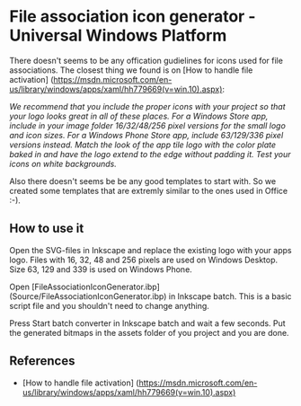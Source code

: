# File association icon generator - Universal Windows Platform
There doesn't seems to be any offication gudielines for icons used for file associations. The closest thing we found is on [How to handle file activation] (https://msdn.microsoft.com/en-us/library/windows/apps/xaml/hh779669(v=win.10).aspx):

*We recommend that you include the proper icons with your project so that your logo looks great in all of these places. For a Windows Store app, include in your image folder 16/32/48/256 pixel versions for the small logo and icon sizes. For a Windows Phone Store app, include 63/129/336 pixel versions instead. Match the look of the app tile logo with the color plate baked in and have the logo extend to the edge without padding it. Test your icons on white backgrounds.*

Also there doesn't seems be be any good templates to start with. So we created some templates that are extremly similar to the ones used in Office :-).


## How to use it

Open the SVG-files in Inkscape and replace the existing logo with your apps logo. Files with 16, 32, 48 and 256 pixels are used on Windows Desktop. Size 63, 129 and 339 is used on Windows Phone.

Open [FileAssociationIconGenerator.ibp] (Source/FileAssociationIconGenerator.ibp) in Inkscape batch. This is a basic script file and you shouldn't need to change anything.

Press Start batch converter in Inkscape batch and wait a few seconds. Put the generated bitmaps in the assets folder of you project and you are done.


## References
* [How to handle file activation] (https://msdn.microsoft.com/en-us/library/windows/apps/xaml/hh779669(v=win.10).aspx)

